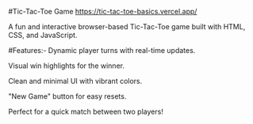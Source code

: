 #Tic-Tac-Toe Game
https://tic-tac-toe-basics.vercel.app/

A fun and interactive browser-based Tic-Tac-Toe game built with HTML, CSS, and JavaScript.

#Features:-
Dynamic player turns with real-time updates.

Visual win highlights for the winner.

Clean and minimal UI with vibrant colors.

"New Game" button for easy resets.

Perfect for a quick match between two players!
